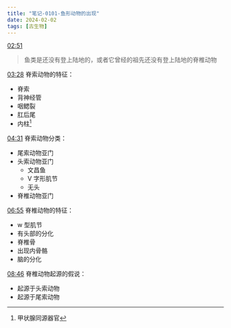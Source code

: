 ```yaml
---
title: "笔记-0101-鱼形动物的出现"
date: 2024-02-02
tags: [古生物]
---
```

[02:51](https://www.bilibili.com/video/BV1Xi4y1L7UH/?spm_id_from=333.999.0.0&vd_source=358d3c5408cdf321988cb6553edb98c5#t=171.798072)
>鱼类是还没有登上陆地的，或者它曾经的祖先还没有登上陆地的脊椎动物

[03:28](https://www.bilibili.com/video/BV1Xi4y1L7UH/?spm_id_from=333.999.0.0&vd_source=358d3c5408cdf321988cb6553edb98c5#t=208.680235)
脊索动物的特征：

- 脊索
- 背神经管
- 咽鳃裂
- 肛后尾
- 内柱[^1]

[04:31](https://www.bilibili.com/video/BV1Xi4y1L7UH/?spm_id_from=333.999.0.0&vd_source=358d3c5408cdf321988cb6553edb98c5#t=271.331255)
脊索动物分类：

- 尾索动物亚门
- 头索动物亚门
	- 文昌鱼
	- V 字形肌节
	- 无头
- 脊椎动物亚门

[06:55](https://www.bilibili.com/video/BV1Xi4y1L7UH/?spm_id_from=333.999.0.0&vd_source=358d3c5408cdf321988cb6553edb98c5#t=415.2364)
脊椎动物的特征：

- w 型肌节
- 有头部的分化
- 脊椎骨
- 出现内骨骼
- 脑的分化

[08:46](https://www.bilibili.com/video/BV1Xi4y1L7UH/?spm_id_from=333.999.0.0&vd_source=358d3c5408cdf321988cb6553edb98c5#t=526.336767)
脊椎动物起源的假说：

- 起源于头索动物
- 起源于尾索动物


[^1]:甲状腺同源器官
